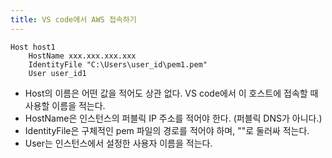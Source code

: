```yaml
---
title: VS code에서 AWS 접속하기
---
```



```
Host host1
    HostName xxx.xxx.xxx.xxx
    IdentityFile "C:\Users\user_id\pem1.pem"
    User user_id1
```

- Host의 이름은 어떤 값을 적어도 상관 없다. VS code에서 이 호스트에 접속할 때 사용할 이름을 적는다.
- HostName은 인스턴스의 퍼블릭 IP 주소를 적어야 한다. (퍼블릭 DNS가 아니다.)
- IdentityFile은 구체적인 pem 파일의 경로를 적어야 하며, ""로 둘러싸 적는다. 
- User는 인스턴스에서 설정한 사용자 이름을 적는다.